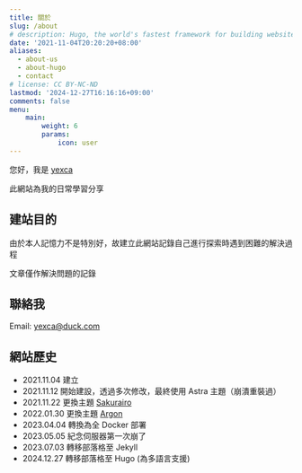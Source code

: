 ```yaml
---
title: 關於
slug: /about
# description: Hugo, the world's fastest framework for building websites
date: '2021-11-04T20:20:20+08:00'
aliases:
  - about-us
  - about-hugo
  - contact
# license: CC BY-NC-ND
lastmod: '2024-12-27T16:16:16+09:00'
comments: false
menu:
    main: 
        weight: 6
        params:
            icon: user
---
```


您好，我是 [yexca](https://lit.link/yexca)

此網站為我的日常學習分享

## 建站目的

由於本人記憶力不是特別好，故建立此網站記錄自己進行探索時遇到困難的解決過程

文章僅作解決問題的記錄

## 聯絡我

Email: <yexca@duck.com>

## 網站歷史

- 2021.11.04 建立
- 2021.11.12 開始建設，透過多次修改，最終使用 Astra 主題（崩潰重裝過）
- 2021.11.22 更換主題 [Sakurairo](https://iro.tw/)
- 2022.01.30 更換主題 [Argon](https://github.com/solstice23/argon-theme)
- 2023.04.04 轉換為全 Docker 部署
- 2023.05.05 紀念伺服器第一次崩了
- 2023.07.03 轉移部落格至 Jekyll
- 2024.12.27 轉移部落格至 Hugo (為多語言支援)